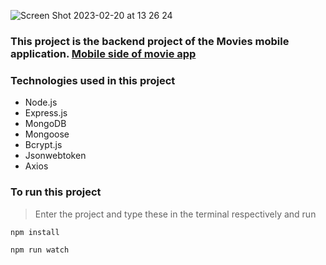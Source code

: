 ![Screen Shot 2023-02-20 at 13 26 24](https://user-images.githubusercontent.com/60268874/220087238-195e013e-e4a3-47c5-8297-f0e7577495e8.jpeg)

### This project is the backend project of the Movies mobile application. [Mobile side of movie app](https://github.com/Mehmet-Alemdar/movies-mobile)

### Technologies used in this project
- Node.js
- Express.js
- MongoDB
- Mongoose
- Bcrypt.js
- Jsonwebtoken
- Axios

### To run this project
> Enter the project and type these in the terminal respectively and run
````
npm install
````
````
npm run watch
````


